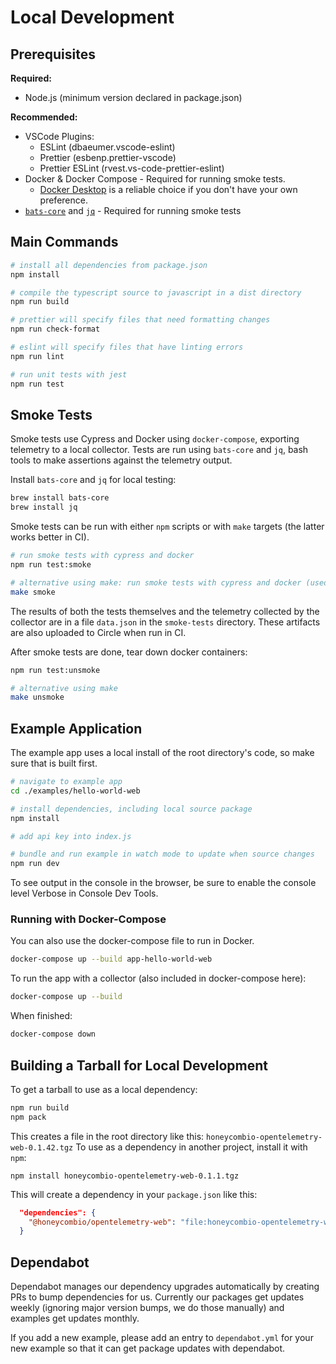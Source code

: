 # Local Development

## Prerequisites

**Required:**

- Node.js (minimum version declared in package.json)

**Recommended:**

- VSCode Plugins:
  - ESLint (dbaeumer.vscode-eslint)
  - Prettier (esbenp.prettier-vscode)
  - Prettier ESLint (rvest.vs-code-prettier-eslint)
- Docker & Docker Compose - Required for running smoke tests.
  - [Docker Desktop](https://www.docker.com/products/docker-desktop/) is a reliable choice if you don't have your own preference.
- [`bats-core`](https://bats-core.readthedocs.io/en/stable/) and [`jq`](https://jqlang.github.io/jq/) - Required for running smoke tests

## Main Commands

```sh
# install all dependencies from package.json
npm install

# compile the typescript source to javascript in a dist directory
npm run build

# prettier will specify files that need formatting changes
npm run check-format

# eslint will specify files that have linting errors
npm run lint

# run unit tests with jest
npm run test
```

## Smoke Tests

Smoke tests use Cypress and Docker using `docker-compose`, exporting telemetry to a local collector.
Tests are run using `bats-core` and `jq`, bash tools to make assertions against the telemetry output.

Install `bats-core` and `jq` for local testing:

```sh
brew install bats-core
brew install jq
```

Smoke tests can be run with either `npm` scripts or with `make` targets (the latter works better in CI).

```sh
# run smoke tests with cypress and docker
npm run test:smoke

# alternative using make: run smoke tests with cypress and docker (used in CI)
make smoke
```

The results of both the tests themselves and the telemetry collected by the collector are in a file `data.json` in the `smoke-tests` directory.
These artifacts are also uploaded to Circle when run in CI.

After smoke tests are done, tear down docker containers:

```sh
npm run test:unsmoke

# alternative using make
make unsmoke
```

## Example Application

The example app uses a local install of the root directory's code, so make sure that is built first.

```sh
# navigate to example app
cd ./examples/hello-world-web

# install dependencies, including local source package
npm install

# add api key into index.js

# bundle and run example in watch mode to update when source changes
npm run dev
```

To see output in the console in the browser, be sure to enable the console level Verbose in Console Dev Tools.

### Running with Docker-Compose

You can also use the docker-compose file to run in Docker.

```sh
docker-compose up --build app-hello-world-web
```

To run the app with a collector (also included in docker-compose here):

```sh
docker-compose up --build
```

When finished:

```sh
docker-compose down
```

## Building a Tarball for Local Development

To get a tarball to use as a local dependency:

```sh
npm run build
npm pack
```

This creates a file in the root directory like this: `honeycombio-opentelemetry-web-0.1.42.tgz`
To use as a dependency in another project, install it with `npm`:

`npm install honeycombio-opentelemetry-web-0.1.1.tgz`

This will create a dependency in your `package.json` like this:

```json
  "dependencies": {
    "@honeycombio/opentelemetry-web": "file:honeycombio-opentelemetry-web-0.1.42.tgz",
  }
```

## Dependabot

Dependabot manages our dependency upgrades automatically by creating PRs to bump dependencies for us. Currently our packages get updates weekly (ignoring major version bumps, we do those manually) and examples get updates monthly.

If you add a new example, please add an entry to `dependabot.yml` for your new example so that it can get package updates with dependabot.

